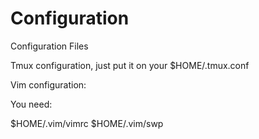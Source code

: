# Configuration
Configuration Files

Tmux configuration, just put it on your $HOME/.tmux.conf

Vim configuration:

You need:

$HOME/.vim/vimrc
$HOME/.vim/swp
